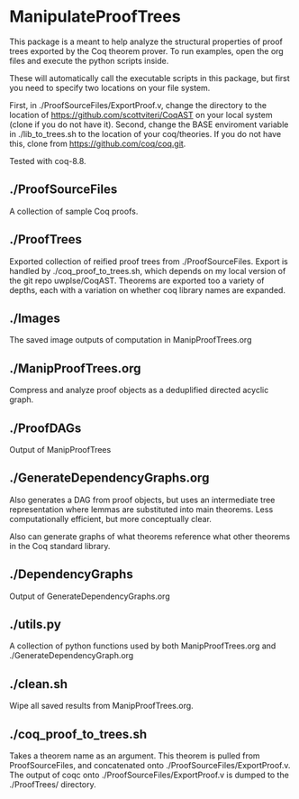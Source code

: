 # ManipulateProofTrees

This package is a meant to help analyze the structural properties of proof trees exported by the Coq theorem prover. To run examples, open the org files and execute the python scripts inside.

These will automatically call the executable scripts in this package, but first you need to specify two locations on your file system.

First, in ./ProofSourceFiles/ExportProof.v, change the directory to the location of https://github.com/scottviteri/CoqAST on your local system (clone if you do not have it).
Second, change the BASE enviroment variable in ./lib_to_trees.sh to the location of your coq/theories.
If you do not have this, clone from https://github.com/coq/coq.git.

Tested with coq-8.8.

## ./ProofSourceFiles

A collection of sample Coq proofs.

## ./ProofTrees

Exported collection of reified proof trees from ./ProofSourceFiles.
Export is handled by ./coq_proof_to_trees.sh, which depends on my local version of the git repo uwplse/CoqAST.
Theorems are exported too a variety of depths, each with a variation on whether coq library names are expanded.

## ./Images

The saved image outputs of computation in ManipProofTrees.org

## ./ManipProofTrees.org

Compress and analyze proof objects as a deduplified directed acyclic graph.

## ./ProofDAGs

Output of ManipProofTrees

## ./GenerateDependencyGraphs.org

Also generates a DAG from proof objects, but uses an intermediate tree representation where lemmas are substituted into main theorems. Less computationally efficient, but more conceptually clear.

Also can generate graphs of what theorems reference what other theorems in the Coq standard library.

## ./DependencyGraphs

Output of GenerateDependencyGraphs.org

## ./utils.py

A collection of python functions used by both ManipProofTrees.org and ./GenerateDependencyGraph.org

## ./clean.sh

Wipe all saved results from ManipProofTrees.org.

## ./coq_proof_to_trees.sh

Takes a theorem name as an argument. This theorem is pulled from ProofSourceFiles, and concatenated onto ./ProofSourceFiles/ExportProof.v. The output of coqc onto ./ProofSourceFiles/ExportProof.v is dumped to the ./ProofTrees/ directory.
